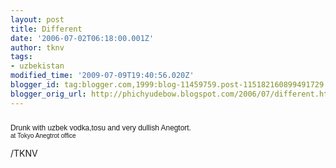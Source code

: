 ```yaml
---
layout: post
title: Different
date: '2006-07-02T06:18:00.001Z'
author: tknv
tags:
- uzbekistan
modified_time: '2009-07-09T19:40:56.020Z'
blogger_id: tag:blogger.com,1999:blog-11459759.post-115182160899491729
blogger_orig_url: http://phichyudebow.blogspot.com/2006/07/different.html
---
```


<a onblur="try {parent.deselectBloggerImageGracefully();} catch(e) {}" href="http://photos1.blogger.com/blogger/1063/931/1600/ozbekVodka.jpg"><img style="margin: 0px auto 10px; display: block; text-align: center; cursor: pointer;" src="http://photos1.blogger.com/blogger/1063/931/400/ozbekVodka.jpg" alt="" border="0" /></a><span style=";font-family:arial;font-size:85%;"  ><span style="font-family: arial;font-size:100%;" >Drunk with uzbek vodka,tosu and very dullish Anegtort.</span><br /><span style="font-size:85%;">at Tokyo Anegtrot office</span></span><br /><span style="font-weight: bold;"></span><div class="blogger-post-footer">/TKNV</div>